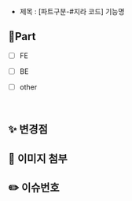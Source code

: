 - 제목 : [파트구분-#지라 코드] 기능명
  <!-- ex) [BE-#234] 로그인 기능 구현 -->
  <!-- ex) [FE-#444] 로그인 로직 개선 -->
  <!-- (확인 후 지워주세요) -->

## 📌Part

- [ ] FE

- [ ] BE

- [ ] other

  <br/>

## ✨ 변경점

<!-- 기능에서 어떤 부분이 구 현되었는지 설명해주세요. (사용하지 않을시엔 삭제)-->




## 🎨 이미지 첨부

<!-- 필수 아님 -->




## ✏️ 이슈번호

<!-- #지라번호 링크걸기 -->
